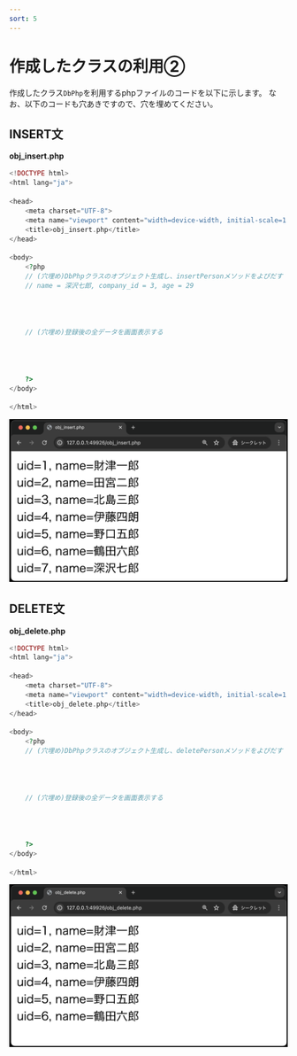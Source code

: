 ```yaml
---
sort: 5
---
```


# 作成したクラスの利用②

作成したクラス`DbPhp`を利用するphpファイルのコードを以下に示します。
なお、以下のコードも穴あきですので、穴を埋めてください。

## INSERT文

**obj_insert.php**

```php
<!DOCTYPE html>
<html lang="ja">

<head>
    <meta charset="UTF-8">
    <meta name="viewport" content="width=device-width, initial-scale=1.0">
    <title>obj_insert.php</title>
</head>

<body>
    <?php
    // (穴埋め)DbPhpクラスのオブジェクト生成し、insertPersonメソッドをよびだす
    // name = 深沢七郎, company_id = 3, age = 29
    



    // (穴埋め)登録後の全データを画面表示する
    



    ?>
</body>

</html>
```
![](./images/obj_insert_display.png)

## DELETE文

**obj_delete.php**

```php
<!DOCTYPE html>
<html lang="ja">

<head>
    <meta charset="UTF-8">
    <meta name="viewport" content="width=device-width, initial-scale=1.0">
    <title>obj_delete.php</title>
</head>

<body>
    <?php
    // (穴埋め)DbPhpクラスのオブジェクト生成し、deletePersonメソッドをよびだす
   



    // (穴埋め)登録後の全データを画面表示する
    



    ?>
</body>

</html>
```

![](./images/obj_delete_display.png)